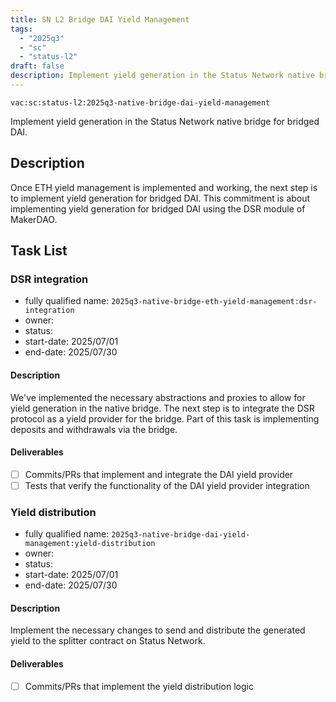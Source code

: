 ```yaml
---
title: SN L2 Bridge DAI Yield Management
tags:
  - "2025q3"
  - "sc"
  - "status-l2"
draft: false
description: Implement yield generation in the Status Network native bridge for bridged DAI.
---
```


`vac:sc:status-l2:2025q3-native-bridge-dai-yield-management`

Implement yield generation in the Status Network native bridge for bridged DAI.

## Description

Once ETH yield management is implemented and working,
the next step is to implement yield generation for bridged DAI.
This commitment is about implementing yield generation for bridged DAI using the DSR module of MakerDAO.


## Task List


### DSR integration
* fully qualified name: `2025q3-native-bridge-eth-yield-management:dsr-integration`
* owner: 
* status: 
* start-date: 2025/07/01
* end-date: 2025/07/30

#### Description

We've implemented the necessary abstractions and proxies to allow for yield generation in the native bridge.
The next step is to integrate the DSR protocol as a yield provider for the bridge.
Part of this task is implementing deposits and withdrawals via the bridge.

#### Deliverables

- [ ] Commits/PRs that implement and integrate the DAI yield provider
- [ ] Tests that verify the functionality of the DAI yield provider integration

### Yield distribution
* fully qualified name: `2025q3-native-bridge-dai-yield-management:yield-distribution`
* owner: 
* status: 
* start-date: 2025/07/01
* end-date: 2025/07/30

#### Description

Implement the necessary changes to send and distribute the generated yield to the splitter contract on Status Network.

#### Deliverables

- [ ] Commits/PRs that implement the yield distribution logic
